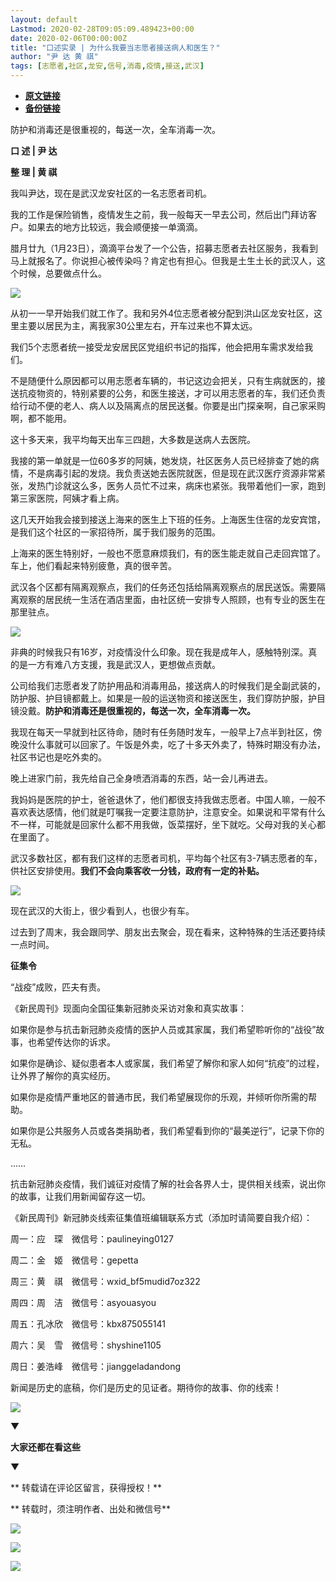 ```yaml
---
layout: default
Lastmod: 2020-02-28T09:05:09.489423+00:00
date: 2020-02-06T00:00:00Z
title: "口述实录 | 为什么我要当志愿者接送病人和医生？"
author: "尹 达 黄 祺"
tags: [志愿者,社区,龙安,信号,消毒,疫情,接送,武汉]
---
```


* [**原文链接**](http://mp.weixin.qq.com/s?__biz=MTUzMDQzNjMwMQ==&mid=2652824602&idx=2&sn=a79f29da253ba7658565537aa6732613&chksm=68ed29b85f9aa0aed6dad5b71d70b476c7ffccb35bd2dcf2bac944555e9b7497b633af757f0c#rd)
* [**备份链接**](http://archive.ph/ZX4m8)


防护和消毒还是很重视的，每送一次，全车消毒一次。

**口 述 | 尹 达**

**整 理 | 黄 祺**

我叫尹达，现在是武汉龙安社区的一名志愿者司机。

我的工作是保险销售，疫情发生之前，我一般每天一早去公司，然后出门拜访客户。如果去的地方比较远，我会顺便接一单滴滴。

腊月廿九（1月23日），滴滴平台发了一个公告，招募志愿者去社区服务，我看到马上就报名了。你说担心被传染吗？肯定也有担心。但我是土生土长的武汉人，这个时候，总要做点什么。

![](/images/post/c8a6458949d6b1c2c554ef49205e8835.jpg)

从初一一早开始我们就工作了。我和另外4位志愿者被分配到洪山区龙安社区，这里主要以居民为主，离我家30公里左右，开车过来也不算太远。

我们5个志愿者统一接受龙安居民区党组织书记的指挥，他会把用车需求发给我们。

不是随便什么原因都可以用志愿者车辆的，书记这边会把关，只有生病就医的，接送抗疫物资的，特别紧要的公务，和医生接送，才可以用志愿者的车，我们还负责给行动不便的老人、病人以及隔离点的居民送餐。你要是出门探亲啊，自己家采购啊，都不能用。

这十多天来，我平均每天出车三四趟，大多数是送病人去医院。

我接的第一单就是一位60多岁的阿姨，她发烧，社区医务人员已经排查了她的病情，不是病毒引起的发烧。我负责送她去医院就医，但是现在武汉医疗资源非常紧张，发热门诊就这么多，医务人员忙不过来，病床也紧张。我带着他们一家，跑到第三家医院，阿姨才看上病。

这几天开始我会接到接送上海来的医生上下班的任务。上海医生住宿的龙安宾馆，是我们这个社区的一家招待所，属于我们服务的范围。

上海来的医生特别好，一般也不愿意麻烦我们，有的医生能走就自己走回宾馆了。车上，他们看起来特别疲惫，真的很辛苦。

武汉各个区都有隔离观察点，我们的任务还包括给隔离观察点的居民送饭。需要隔离观察的居民统一生活在酒店里面，由社区统一安排专人照顾，也有专业的医生在那里驻点。

![](/images/post/b275d670ba9b86f39f8a818bce15b1b9.jpg)

非典的时候我只有16岁，对疫情没什么印象。现在我是成年人，感触特别深。真的是一方有难八方支援，我是武汉人，更想做点贡献。

公司给我们志愿者发了防护用品和消毒用品，接送病人的时候我们是全副武装的，防护服、护目镜都戴上。如果是一般的运送物资和接送医生，我们穿防护服，护目镜没戴。**防护和消毒还是很重视的，每送一次，全车消毒一次。**

我现在每天一早就到社区待命，随时有任务随时发车，一般早上7点半到社区，傍晚没什么事就可以回家了。午饭是外卖，吃了十多天外卖了，特殊时期没有办法，社区书记也是吃外卖的。

晚上进家门前，我先给自己全身喷洒消毒的东西，站一会儿再进去。

我妈妈是医院的护士，爸爸退休了，他们都很支持我做志愿者。中国人嘛，一般不喜欢表达感情，他们就是叮嘱我一定要注意防护，注意安全。如果说和平常有什么不一样，可能就是回家什么都不用我做，饭菜摆好，坐下就吃。父母对我的关心都在里面了。

武汉多数社区，都有我们这样的志愿者司机，平均每个社区有3-7辆志愿者的车，供社区安排使用。**我们不会向乘客收一分钱，政府有一定的补贴。**

![](/images/post/343b1538914df926768b0936d646983b.jpg)

现在武汉的大街上，很少看到人，也很少有车。

过去到了周末，我会跟同学、朋友出去聚会，现在看来，这种特殊的生活还要持续一点时间。

**征集令**

  

“战疫”成败，匹夫有责。  

《新民周刊》现面向全国征集新冠肺炎采访对象和真实故事：

如果你是参与抗击新冠肺炎疫情的医护人员或其家属，我们希望聆听你的“战役”故事，也希望传达你的诉求。

如果你是确诊、疑似患者本人或家属，我们希望了解你和家人如何“抗疫”的过程，让外界了解你的真实经历。

如果你是疫情严重地区的普通市民，我们希望展现你的乐观，并倾听你所需的帮助。

如果你是公共服务人员或各类捐助者，我们希望看到你的“最美逆行”，记录下你的无私。

……

抗击新冠肺炎疫情，我们诚征对疫情了解的社会各界人士，提供相关线索，说出你的故事，让我们用新闻留存这一切。

《新民周刊》新冠肺炎线索征集值班编辑联系方式（添加时请简要自我介绍）：

周一：应　琛　微信号：paulineying0127

周二：金　姬　微信号：gepetta

周三：黄　祺　微信号：wxid\_bf5mudid7oz322

周四：周　洁　微信号：asyouasyou

周五：孔冰欣　微信号：kbx875055141

周六：吴　雪　微信号：shyshine1105

周日：姜浩峰　微信号：jianggeladandong

新闻是历史的底稿，你们是历史的见证者。期待你的故事、你的线索！

  

![](/images/post/1f5d8391583e261a286fb4c68551cf83.jpg)

▼

**大家还都在看这些**

▼

  

** 转载请在评论区留言，获得授权！**  

** 转载时，须注明作者、出处和微信号**

![](/images/post/3cabaf514879667f2ce43583353016ba.jpg)

![](/images/post/ebc8df4660504b1d47be445d0954e6a6.jpg)

![](/images/post/ba36a5f5b0a85bfcef6b0f2431945a01.jpg)

